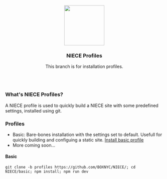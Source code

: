 <br>

<p align="center">
  <a href="https://niece.box.biz">
    <img src="https://niece.box.biz/images/niece/olive.svg" width="128" />
  </a>
</p>
<h3 align="center">NIECE Profiles</h3>
<p align="center"> This branch is for installation profiles.</p>

<br><br>

### What's NIECE Profiles?
<p>A NIECE profile is used to quickly build a NIECE site with some predefined settings, installed using git.</p>


### Profiles
 - Basic: Bare-bones installation with the settings set to default. Usefull for quickly building and configuing a static site. [Install basic profile](#basic)
 - More coming soon...

#### Basic
```ssh
git clone -b profiles https://github.com/BOXNYC/NIECE/; cd NIECE/basic; npm install; npm run dev
```

<br>
<br>
<br>
<br>
<br>
<br>
<br>
<br>
<br>
<br>
